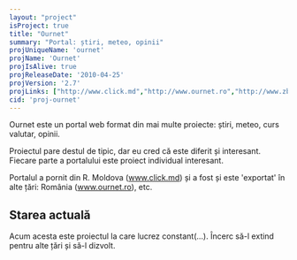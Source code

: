 ```yaml
---
layout: "project"
isProject: true
title: "Ournet"
summary: "Portal: știri, meteo, opinii"
projUniqueName: 'ournet'
projName: 'Ournet'
projIsAlive: true
projReleaseDate: '2010-04-25'
projVersion: '2.7'
projLinks: ["http://www.click.md","http://www.ournet.ro","http://www.zborg.ru","http://www.ournet.in","http://www.ournet.bg","http://www.ournet.hu","http://www.ournet.cz","http://www.diez.pl","https://www.moti2.al","https://www.thoi.vn"]
cid: 'proj-ournet'
---
```


Ournet este un portal web format din mai multe proiecte: știri, meteo, curs valutar, opinii.

Proiectul pare destul de tipic, dar eu cred că este diferit și interesant. Fiecare parte a portalului este proiect individual interesant.

Portalul a pornit din R. Moldova (www.click.md) și a fost și este 'exportat' în alte țări: România (www.ournet.ro), etc.

## Starea actuală

Acum acesta este proiectul la care lucrez constant(...). Încerc să-l extind pentru alte țări și să-l dizvolt.